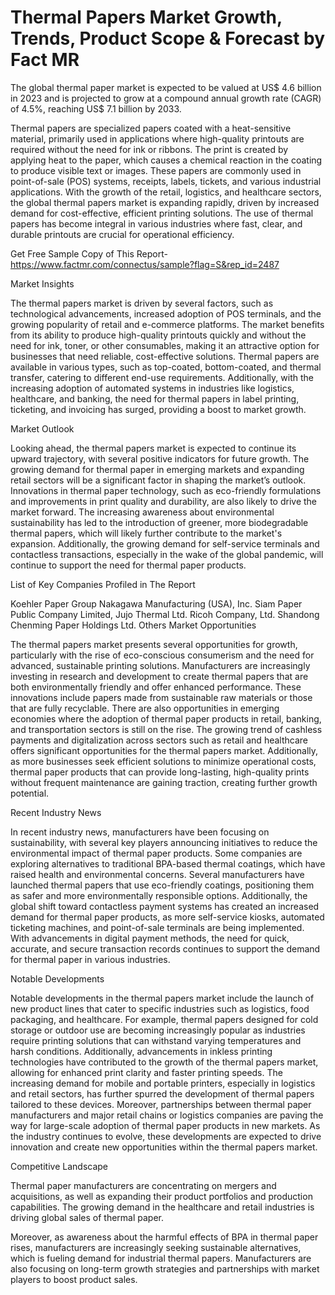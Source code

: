 # Thermal Papers Market Growth, Trends, Product Scope & Forecast by Fact MR
The global thermal paper market is expected to be valued at US$ 4.6 billion in 2023 and is projected to grow at a compound annual growth rate (CAGR) of 4.5%, reaching US$ 7.1 billion by 2033.

Thermal papers are specialized papers coated with a heat-sensitive material, primarily used in applications where high-quality printouts are required without the need for ink or ribbons. The print is created by applying heat to the paper, which causes a chemical reaction in the coating to produce visible text or images. These papers are commonly used in point-of-sale (POS) systems, receipts, labels, tickets, and various industrial applications. With the growth of the retail, logistics, and healthcare sectors, the global thermal papers market is expanding rapidly, driven by increased demand for cost-effective, efficient printing solutions. The use of thermal papers has become integral in various industries where fast, clear, and durable printouts are crucial for operational efficiency.

Get Free Sample Copy of This Report-https://www.factmr.com/connectus/sample?flag=S&rep_id=2487

Market Insights

The thermal papers market is driven by several factors, such as technological advancements, increased adoption of POS terminals, and the growing popularity of retail and e-commerce platforms. The market benefits from its ability to produce high-quality printouts quickly and without the need for ink, toner, or other consumables, making it an attractive option for businesses that need reliable, cost-effective solutions. Thermal papers are available in various types, such as top-coated, bottom-coated, and thermal transfer, catering to different end-use requirements. Additionally, with the increasing adoption of automated systems in industries like logistics, healthcare, and banking, the need for thermal papers in label printing, ticketing, and invoicing has surged, providing a boost to market growth.

Market Outlook

Looking ahead, the thermal papers market is expected to continue its upward trajectory, with several positive indicators for future growth. The growing demand for thermal paper in emerging markets and expanding retail sectors will be a significant factor in shaping the market’s outlook. Innovations in thermal paper technology, such as eco-friendly formulations and improvements in print quality and durability, are also likely to drive the market forward. The increasing awareness about environmental sustainability has led to the introduction of greener, more biodegradable thermal papers, which will likely further contribute to the market's expansion. Additionally, the growing demand for self-service terminals and contactless transactions, especially in the wake of the global pandemic, will continue to support the need for thermal paper products.

List of Key Companies Profiled in The Report

Koehler Paper Group
Nakagawa Manufacturing (USA), Inc.
Siam Paper Public Company Limited,
Jujo Thermal Ltd.
Ricoh Company, Ltd.
Shandong Chenming Paper Holdings Ltd.
Others
Market Opportunities

The thermal papers market presents several opportunities for growth, particularly with the rise of eco-conscious consumerism and the need for advanced, sustainable printing solutions. Manufacturers are increasingly investing in research and development to create thermal papers that are both environmentally friendly and offer enhanced performance. These innovations include papers made from sustainable raw materials or those that are fully recyclable. There are also opportunities in emerging economies where the adoption of thermal paper products in retail, banking, and transportation sectors is still on the rise. The growing trend of cashless payments and digitalization across sectors such as retail and healthcare offers significant opportunities for the thermal papers market. Additionally, as more businesses seek efficient solutions to minimize operational costs, thermal paper products that can provide long-lasting, high-quality prints without frequent maintenance are gaining traction, creating further growth potential.

Recent Industry News

In recent industry news, manufacturers have been focusing on sustainability, with several key players announcing initiatives to reduce the environmental impact of thermal paper products. Some companies are exploring alternatives to traditional BPA-based thermal coatings, which have raised health and environmental concerns. Several manufacturers have launched thermal papers that use eco-friendly coatings, positioning them as safer and more environmentally responsible options. Additionally, the global shift toward contactless payment systems has created an increased demand for thermal paper products, as more self-service kiosks, automated ticketing machines, and point-of-sale terminals are being implemented. With advancements in digital payment methods, the need for quick, accurate, and secure transaction records continues to support the demand for thermal paper in various industries.

Notable Developments

Notable developments in the thermal papers market include the launch of new product lines that cater to specific industries such as logistics, food packaging, and healthcare. For example, thermal papers designed for cold storage or outdoor use are becoming increasingly popular as industries require printing solutions that can withstand varying temperatures and harsh conditions. Additionally, advancements in inkless printing technologies have contributed to the growth of the thermal papers market, allowing for enhanced print clarity and faster printing speeds. The increasing demand for mobile and portable printers, especially in logistics and retail sectors, has further spurred the development of thermal papers tailored to these devices. Moreover, partnerships between thermal paper manufacturers and major retail chains or logistics companies are paving the way for large-scale adoption of thermal paper products in new markets. As the industry continues to evolve, these developments are expected to drive innovation and create new opportunities within the thermal papers market.

Competitive Landscape

Thermal paper manufacturers are concentrating on mergers and acquisitions, as well as expanding their product portfolios and production capabilities. The growing demand in the healthcare and retail industries is driving global sales of thermal paper.

Moreover, as awareness about the harmful effects of BPA in thermal paper rises, manufacturers are increasingly seeking sustainable alternatives, which is fueling demand for industrial thermal papers. Manufacturers are also focusing on long-term growth strategies and partnerships with market players to boost product sales.
